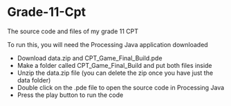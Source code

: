 # Grade-11-Cpt
The source code and files of my grade 11 CPT

To run this, you will need the Processing Java application downloaded
- Download data.zip and CPT_Game_Final_Build.pde
- Make a folder called CPT_Game_Final_Build and put both files inside
- Unzip the data.zip file (you can delete the zip once you have just the data folder)
- Double click on the .pde file to open the source code in Processing Java
- Press the play button to run the code

